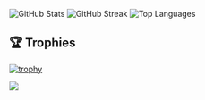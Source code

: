 
![GitHub Stats](https://github-readme-stats.vercel.app/api?username=Fazorath&show_icons=true)
![GitHub Streak](https://streak-stats.demolab.com?user=Fazorath)
![Top Languages](https://github-readme-stats.vercel.app/api/top-langs/?username=Fazorath&layout=compact)

## 🏆 Trophies
[![trophy](https://github-profile-trophy.vercel.app/?username=Fazorath&theme=flat&no-frame=true&row=1&column=6)](https://github.com/ryo-ma/github-profile-trophy)

<!-- Profile views -->
 ![](https://komarev.com/ghpvc/?username=Fazorath) 
